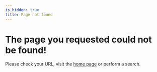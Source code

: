 ```yaml
---
is_hidden: true
title: Page not found
---
```


# The page you requested could not be found!

Please check your URL, visit the [home page](/) or perform a search.
